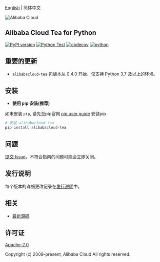 [English](README.md) | 简体中文

![Alibaba Cloud](https://aliyunsdk-pages.alicdn.com/icons/AlibabaCloud.svg)

## Alibaba Cloud Tea for Python

[![PyPI version](https://badge.fury.io/py/alibabacloud-tea.svg)](https://badge.fury.io/py/alibabacloud-tea)
[![Python Test](https://github.com/aliyun/tea-python/actions/workflows/ci.yml/badge.svg)](https://github.com/aliyun/tea-python/actions/workflows/ci.yml)
[![codecov](https://codecov.io/gh/aliyun/tea-python/graph/badge.svg?token=FN19OMRTVY)](https://codecov.io/gh/aliyun/tea-python)
[![python](https://img.shields.io/pypi/pyversions/alibabacloud-tea.svg)](https://img.shields.io/pypi/pyversions/alibabacloud-tea.svg)

## 重要的更新

- `alibabacloud-tea` 包版本从 0.4.0 开始，仅支持 Python 3.7 及以上的环境。

## 安装

- **使用 pip 安装(推荐)**

如未安装 `pip`, 请先至pip官网 [pip user guide](https://pip.pypa.io/en/stable/installing/ "pip User Guide") 安装pip .

```bash
# 安装 alibabacloud-tea
pip install alibabacloud-tea
```

## 问题

[提交 Issue](https://github.com/aliyun/tea-python/issues/new)，不符合指南的问题可能会立即关闭。

## 发行说明

每个版本的详细更改记录在[发行说明](./ChangeLog.md)中。

## 相关

- [最新源码](https://github.com/aliyun/tea-python/tree/master/python)

## 许可证

[Apache-2.0](http://www.apache.org/licenses/LICENSE-2.0)

Copyright (c) 2009-present, Alibaba Cloud All rights reserved.
